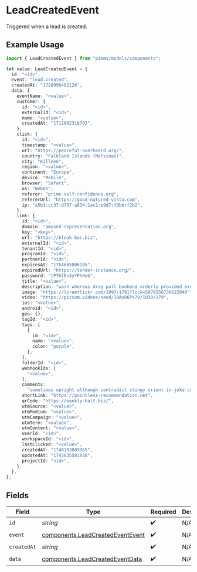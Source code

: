 # LeadCreatedEvent

Triggered when a lead is created.

## Example Usage

```typescript
import { LeadCreatedEvent } from "pimms/models/components";

let value: LeadCreatedEvent = {
  id: "<id>",
  event: "lead.created",
  createdAt: "1728996482126",
  data: {
    eventName: "<value>",
    customer: {
      id: "<id>",
      externalId: "<id>",
      name: "<value>",
      createdAt: "1712002318703",
    },
    click: {
      id: "<id>",
      timestamp: "<value>",
      url: "https://peaceful-overheard.org/",
      country: "Falkland Islands (Malvinas)",
      city: "Killeen",
      region: "<value>",
      continent: "Europe",
      device: "Mobile",
      browser: "Safari",
      os: "WebOS",
      referer: "prime-self-confidence.org",
      refererUrl: "https://good-natured-vista.com",
      ip: "a5b1:cc37:d797:a834:1ac1:e9d7:f8bb:f2b2",
    },
    link: {
      id: "<id>",
      domain: "amused-representation.org",
      key: "<key>",
      url: "https://bleak-bar.biz",
      externalId: "<id>",
      tenantId: "<id>",
      programId: "<id>",
      partnerId: "<id>",
      expiresAt: "1754665806205",
      expiredUrl: "https://tender-instance.org/",
      password: "tPTKlEv3yYPhHuG",
      title: "<value>",
      description: "wash whereas drag pull bookend orderly provided excepting",
      image: "https://loremflickr.com/1997/1791?lock=5876556730622040",
      video: "https://picsum.videos/seed/10Ax06Ps79/1030/179",
      ios: "<value>",
      android: "<id>",
      geo: {},
      tagId: "<id>",
      tags: [
        {
          id: "<id>",
          name: "<value>",
          color: "purple",
        },
      ],
      folderId: "<id>",
      webhookIds: [
        "<value>",
      ],
      comments:
        "sometimes upright although contradict stingy orient in-joke curry swear aw",
      shortLink: "https://pointless-recommendation.net",
      qrCode: "https://weekly-halt.biz/",
      utmSource: "<value>",
      utmMedium: "<value>",
      utmCampaign: "<value>",
      utmTerm: "<value>",
      utmContent: "<value>",
      userId: "<id>",
      workspaceId: "<id>",
      lastClicked: "<value>",
      createdAt: "1740193809965",
      updatedAt: "1742635581938",
      projectId: "<id>",
    },
  },
};
```

## Fields

| Field                                                                                | Type                                                                                 | Required                                                                             | Description                                                                          |
| ------------------------------------------------------------------------------------ | ------------------------------------------------------------------------------------ | ------------------------------------------------------------------------------------ | ------------------------------------------------------------------------------------ |
| `id`                                                                                 | *string*                                                                             | :heavy_check_mark:                                                                   | N/A                                                                                  |
| `event`                                                                              | [components.LeadCreatedEventEvent](../../models/components/leadcreatedeventevent.md) | :heavy_check_mark:                                                                   | N/A                                                                                  |
| `createdAt`                                                                          | *string*                                                                             | :heavy_check_mark:                                                                   | N/A                                                                                  |
| `data`                                                                               | [components.LeadCreatedEventData](../../models/components/leadcreatedeventdata.md)   | :heavy_check_mark:                                                                   | N/A                                                                                  |